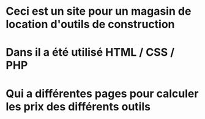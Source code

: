 # Ceci est un site pour un magasin de location d'outils de construction
# Dans il a été utilisé HTML / CSS / PHP
# Qui a différentes pages pour calculer les prix des différents outils